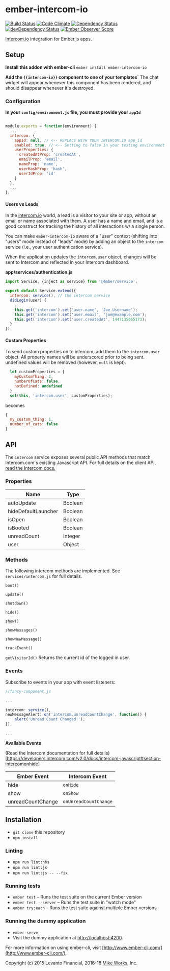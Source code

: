 # ember-intercom-io

[![Build Status](https://travis-ci.org/mike-north/ember-intercom-io.svg?branch=master)](https://travis-ci.org/mike-north/ember-intercom-io)
[![Code Climate](https://codeclimate.com/github/mike-north/ember-intercom-io/badges/gpa.svg)](https://codeclimate.com/github/mike-north/ember-intercom-io)
[![Dependency Status](https://david-dm.org/mike-north/ember-intercom-io.svg)](https://david-dm.org/mike-north/ember-intercom-io)
[![devDependency Status](https://david-dm.org/mike-north/ember-intercom-io/dev-status.svg)](https://david-dm.org/mike-north/ember-intercom-io#info=devDependencies)
[![Ember Observer Score](http://emberobserver.com/badges/ember-intercom-io.svg)](http://emberobserver.com/addons/ember-intercom-io)

[Intercom.io](http://intercom.io) integration for Ember.js apps.

## Setup

**Install this addon with ember-cli** `ember install ember-intercom-io`

**Add the `{{intercom-io}}` component to one of your templates`**
The chat widget will appear whenever this component has been rendered, and should disappear whenever it's destroyed.

### Configuration

**In your `config/environment.js` file, you must provide your `appId`**

```js

module.exports = function(environment) {
  ...
  intercom: {
    appId: null, // <-- REPLACE WITH YOUR INTERCOM.IO app_id
    enabled: true, // <-- Setting to false in your testing environment prevents unneccessary network requests (true by default)
    userProperties: {
      createdAtProp: 'createdAt',
      emailProp: 'email',
      nameProp: 'name',
      userHashProp: 'hash',
      userIdProp: 'id'
    }
  },
  ...
};

```

#### Users vs Leads

In the [intercom.io](http://intercom.io) world, a lead is a visitor to your site or app, without an email or name associated with them. A user has a name and email, and is a good construct for tracking the history of all interactions w/ a single person.

You can make `ember-intercom-io` aware of a "user" context (shifting into "users" mode instead of "leads" mode) by adding an object to the `intercom` service (i.e., your user authentication service).

When the application updates the `intercom.user` object, changes will be sent to Intercom and reflected in your Intercom dashboard.

**app/services/authentication.js**

```js
import Service, {inject as service} from '@ember/service';

export default Service.extend({
  intercom: service(), // the intercom service
  didLogin(user) {
    ...
    this.get('intercom').set('user.name', 'Joe Username');
    this.get('intercom').set('user.email', 'joe@example.com');
    this.get('intercom').set('user.createdAt', 1447135065173);
  }
});

```

#### Custom Properties

To send custom properties on to intercom, add them to the `intercom.user` object. All property names will be underscored prior to being sent.
undefined values will be removed (however, `null` is kept).

```js
  let customProperties = {
    myCustomThing: 1,
    numberOfCats: false,
    notDefined: undefined
  }
  set(this, 'intercom.user', customProperties);
```

becomes

```js
{
  my_custom_thing: 1,
  number_of_cats: false
}
```

## API

The `intercom` service exposes several public API methods that match Intercom.com's
existing Javascript API. For full details on the client API, [read the Intercom docs.](https://developers.intercom.com/v2.0/docs/intercom-javascript#section-intercomonhide)

### Properties

|    Name      |      Type         |
---| --- | 
| autoUpdate   | Boolean           |
| hideDefaultLauncher | Boolean    |
| isOpen       | Boolean           |
| isBooted     | Boolean           |
| unreadCount  | Integer           |
| user         | Object            |

### Methods

The following intercom methods are implemented. See `services/intercom.js` for full
details.

`boot()`

`update()`

`shutdown()`

`hide()`

`show()`

`showMessages()`

`showNewMessage()`

`trackEvent()`

`getVisitorId()` Returns the current id of the logged in user.

### Events

Subscribe to events in your app with event listeners:

```js
//fancy-component.js

...

intercom: service(),
newMessageAlert: on('intercom.unreadCountChange', function() {
    alert('Unread Count Changed!');
}),

...

```

**Available Events**

(Read the Intercom documentation for full details)[https://developers.intercom.com/v2.0/docs/intercom-javascript#section-intercomonhide]

| Ember Event | Intercom Event |
--- | --- |
| hide        | `onHide`       |
| show        | `onShow`       |
| unreadCountChange | `onUnreadCountChange` |


## Installation

- `git clone` this repository
- `npm install`

### Linting

- `npm run lint:hbs`
- `npm run lint:js`
- `npm run lint:js -- --fix`

### Running tests

- `ember test` – Runs the test suite on the current Ember version
- `ember test --server` – Runs the test suite in "watch mode"
- `ember try:each` – Runs the test suite against multiple Ember versions

### Running the dummy application

- `ember serve`
- Visit the dummy application at [http://localhost:4200](http://localhost:4200).

For more information on using ember-cli, visit [http://www.ember-cli.com/](http://www.ember-cli.com/).

Copyright (c) 2015 Levanto Financial, 2016-18 [Mike Works](https://mike.works), Inc.
